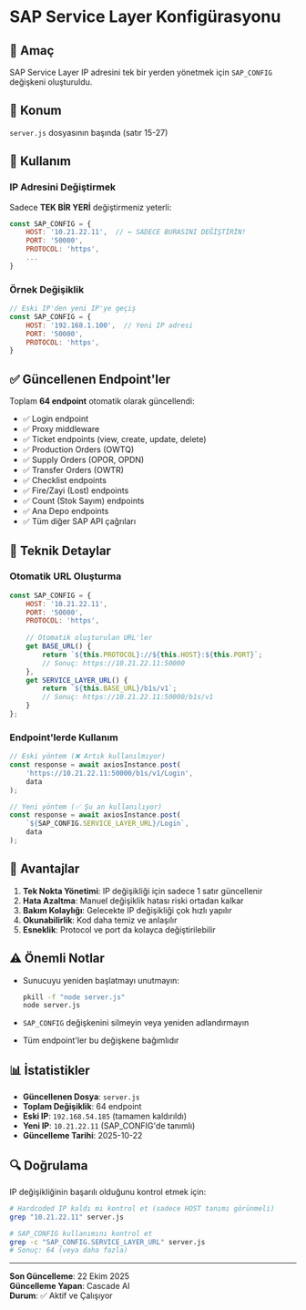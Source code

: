 # SAP Service Layer Konfigürasyonu

## 🎯 Amaç
SAP Service Layer IP adresini tek bir yerden yönetmek için `SAP_CONFIG` değişkeni oluşturuldu.

## 📍 Konum
`server.js` dosyasının başında (satır 15-27)

## 🔧 Kullanım

### IP Adresini Değiştirmek
Sadece **TEK BİR YERİ** değiştirmeniz yeterli:

```javascript
const SAP_CONFIG = {
    HOST: '10.21.22.11',  // ← SADECE BURASINI DEĞİŞTİRİN!
    PORT: '50000',
    PROTOCOL: 'https',
    ...
}
```

### Örnek Değişiklik
```javascript
// Eski IP'den yeni IP'ye geçiş
const SAP_CONFIG = {
    HOST: '192.168.1.100',  // Yeni IP adresi
    PORT: '50000',
    PROTOCOL: 'https',
}
```

## ✅ Güncellenen Endpoint'ler
Toplam **64 endpoint** otomatik olarak güncellendi:

- ✅ Login endpoint
- ✅ Proxy middleware
- ✅ Ticket endpoints (view, create, update, delete)
- ✅ Production Orders (OWTQ)
- ✅ Supply Orders (OPOR, OPDN)
- ✅ Transfer Orders (OWTR)
- ✅ Checklist endpoints
- ✅ Fire/Zayi (Lost) endpoints
- ✅ Count (Stok Sayım) endpoints
- ✅ Ana Depo endpoints
- ✅ Tüm diğer SAP API çağrıları

## 📝 Teknik Detaylar

### Otomatik URL Oluşturma
```javascript
const SAP_CONFIG = {
    HOST: '10.21.22.11',
    PORT: '50000',
    PROTOCOL: 'https',
    
    // Otomatik oluşturulan URL'ler
    get BASE_URL() {
        return `${this.PROTOCOL}://${this.HOST}:${this.PORT}`;
        // Sonuç: https://10.21.22.11:50000
    },
    get SERVICE_LAYER_URL() {
        return `${this.BASE_URL}/b1s/v1`;
        // Sonuç: https://10.21.22.11:50000/b1s/v1
    }
};
```

### Endpoint'lerde Kullanım
```javascript
// Eski yöntem (❌ Artık kullanılmıyor)
const response = await axiosInstance.post(
    'https://10.21.22.11:50000/b1s/v1/Login',
    data
);

// Yeni yöntem (✅ Şu an kullanılıyor)
const response = await axiosInstance.post(
    `${SAP_CONFIG.SERVICE_LAYER_URL}/Login`,
    data
);
```

## 🚀 Avantajlar

1. **Tek Nokta Yönetimi**: IP değişikliği için sadece 1 satır güncellenir
2. **Hata Azaltma**: Manuel değişiklik hatası riski ortadan kalkar
3. **Bakım Kolaylığı**: Gelecekte IP değişikliği çok hızlı yapılır
4. **Okunabilirlik**: Kod daha temiz ve anlaşılır
5. **Esneklik**: Protocol ve port da kolayca değiştirilebilir

## ⚠️ Önemli Notlar

- Sunucuyu yeniden başlatmayı unutmayın:
  ```bash
  pkill -f "node server.js"
  node server.js
  ```

- `SAP_CONFIG` değişkenini silmeyin veya yeniden adlandırmayın
- Tüm endpoint'ler bu değişkene bağımlıdır

## 📊 İstatistikler

- **Güncellenen Dosya**: `server.js`
- **Toplam Değişiklik**: 64 endpoint
- **Eski IP**: `192.168.54.185` (tamamen kaldırıldı)
- **Yeni IP**: `10.21.22.11` (SAP_CONFIG'de tanımlı)
- **Güncelleme Tarihi**: 2025-10-22

## 🔍 Doğrulama

IP değişikliğinin başarılı olduğunu kontrol etmek için:

```bash
# Hardcoded IP kaldı mı kontrol et (sadece HOST tanımı görünmeli)
grep "10.21.22.11" server.js

# SAP_CONFIG kullanımını kontrol et
grep -c "SAP_CONFIG.SERVICE_LAYER_URL" server.js
# Sonuç: 64 (veya daha fazla)
```

---

**Son Güncelleme**: 22 Ekim 2025  
**Güncelleme Yapan**: Cascade AI  
**Durum**: ✅ Aktif ve Çalışıyor
